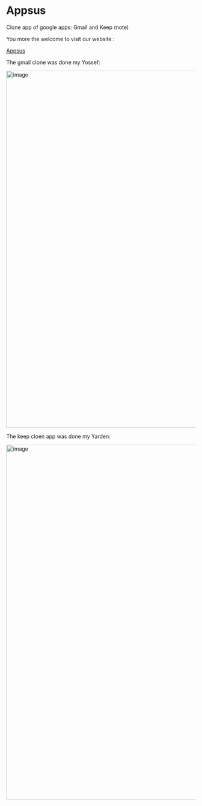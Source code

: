 # Appsus

Clone app of google apps: Gmail and Keep (note)

You more the welcome to visit our website : 

<a href="https://yossef-nahari.github.io/Appsus/#/mail"> Appsus<a>

The gmail clone was done my Yossef:

<img width="947" alt="image" src="https://user-images.githubusercontent.com/95693400/222184702-ef30384b-3783-4cc2-89fa-6a00fddbd745.png">


The keep cloen app was done my Yarden:

<img width="941" alt="image" src="https://user-images.githubusercontent.com/95693400/222184546-f4cb57c2-4e20-4388-8a68-5c9508a62674.png">
